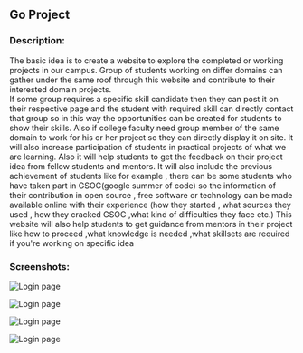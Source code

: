 ## Go Project

### Description:

The basic idea is to create a website to explore the completed or working projects in our campus. 
 Group of students working on differ domains can gather under the same roof through this website and contribute to their interested domain projects.  
 If some group requires a specific skill candidate then they can post it on their respective page and the student with required skill can directly 
 contact that group so in this way the opportunities can be created for students to show their skills.
 Also if college faculty need group member of the same domain to work for his or her project so they can directly display it on site. It will also 
increase participation of students in practical projects of what we are learning. Also it will help students to get the feedback on their project 
idea from fellow students and mentors.
It will also include the previous achievement of students like for example , there can be some students who have taken part in GSOC(google summer of code)
so the information of their contribution in open source , free software or technology can be made available online with their experience 
(how they started , what sources they used , how they cracked GSOC ,what kind of difficulties they face etc.) This website will also help students to get guidance 
from mentors in their project like how to proceed ,what knowledge is needed ,what skillsets are required if you're working on specific idea


### Screenshots:

<img
  src="https://res.cloudinary.com/jayu/image/upload/v1660758959/Screenshot_from_2022-08-17_23-20-50_yfss1t.png"
  alt="Login page"
  title="Login page Go project"
  style="display: inline-block; margin: 0 auto; max-width: 300px">
  
  <img
  src="https://res.cloudinary.com/jayu/image/upload/v1660758959/Screenshot_from_2022-08-17_23-21-24_crml0w.png"
  alt="Login page"
  title="Login page Go project"
  style="display: inline-block; margin: 0 auto; max-width: 300px">
  
  <img
  src="https://res.cloudinary.com/jayu/image/upload/v1660758959/Screenshot_from_2022-08-17_23-21-58_da1s51.png"
  alt="Login page"
  title="Login page Go project"
  style="display: inline-block; margin: 0 auto; max-width: 300px">
  
  <img
  src="https://res.cloudinary.com/jayu/image/upload/v1660758958/Screenshot_from_2022-08-17_23-22-17_z40ui0.png"
  alt="Login page"
  title="Login page Go project"
  style="display: inline-block; margin: 0 auto; max-width: 300px">
